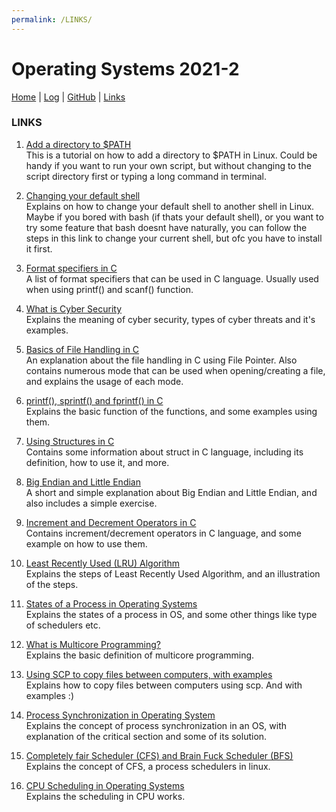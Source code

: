 ```yaml
---
permalink: /LINKS/
---
```

# Operating Systems 2021-2 

[Home](https://aghoz-i.github.io/os212/) | [Log](TXT/mylog.txt) | [GitHub](https://github.com/aghoz-i/os212) | [Links]({{site.baseurl}}/LINKS/)

### LINKS

1. [Add a directory to $PATH](https://www.howtogeek.com/658904/how-to-add-a-directory-to-your-path-in-linux/)<br>
 This is a tutorial on how to add a directory to $PATH in Linux. Could be handy if you want to run your own script, but without changing to the script directory first or typing a long command in terminal.

2. [Changing your default shell](https://www.howtogeek.com/669835/how-to-change-your-default-shell-on-linux-with-chsh/)<br>
 Explains on how to change your default shell to another shell in Linux. Maybe if you bored with bash (if thats your default shell), or you want to try some feature that bash doesnt have naturally, you can follow the steps in this link to change your current shell, but ofc you have to install it first.

3. [Format specifiers in C](https://www.tutorialspoint.com/format-specifiers-in-c)<br>
 A list of format specifiers that can be used in C language. Usually used when using printf() and scanf() function.

4. [What is Cyber Security](https://www.kaspersky.com/resource-center/definitions/what-is-cyber-security)<br>
 Explains the meaning of cyber security, types of cyber threats and it's examples.

5. [Basics of File Handling in C](https://www.geeksforgeeks.org/basics-file-handling-c/)<br>
 An explanation about the file handling in C using File Pointer. Also contains numerous mode that can be used when opening/creating a file, and explains the usage of each mode.

6. [printf(), sprintf() and fprintf() in C](https://www.tutorialspoint.com/printf-sprintf-and-fprintf-in-c)<br>
 Explains the basic function of the functions, and some examples using them.

7. [Using Structures in C](https://www.geeksforgeeks.org/structures-c/)<br>
 Contains some information about struct in C language, including its definition, how to use it, and more.

8. [Big Endian and Little Endian](https://chortle.ccsu.edu/AssemblyTutorial/Chapter-15/ass15_3.html)<br>
 A short and simple explanation about Big Endian and Little Endian, and also includes a simple exercise.

9. [Increment and Decrement Operators in C](https://overiq.com/c-programming-101/increment-and-decrement-operators-in-c/)<br>
 Contains increment/decrement operators in C language, and some example on how to use them.

10. [Least Recently Used (LRU) Algorithm](https://prepinsta.com/operating-systems/page-replacement-algorithms/least-recently-used-lru-algorithm/)<br>
 Explains the steps of Least Recently Used Algorithm, and an illustration of the steps.

11. [States of a Process in Operating Systems](https://www.geeksforgeeks.org/states-of-a-process-in-operating-systems/)<br>
 Explains the states of a process in OS, and some other things like type of schedulers etc.

12. [What is Multicore Programming?](https://www.tutorialspoint.com/what-is-multicore-programming)<br>
 Explains the basic definition of multicore programming.

13. [Using SCP to copy files between computers, with examples](https://www.ssh.com/academy/ssh/scp)<br>
 Explains how to copy files between computers using scp. And with examples :)

14. [Process Synchronization in Operating System](https://www.studytonight.com/operating-system/process-synchronization)<br>
 Explains the concept of process synchronization in an OS, with explanation of the critical section and some of its solution.

15. [Completely fair Scheduler (CFS) and Brain Fuck Scheduler (BFS)](https://www.geeksforgeeks.org/completely-fair-scheduler-cfs-and-brain-fuck-scheduler-bfs/)<br>
 Explains the concept of CFS, a process schedulers in linux.

16. [CPU Scheduling in Operating Systems](https://www.geeksforgeeks.org/cpu-scheduling-in-operating-systems/)<br>
 Explains the scheduling in CPU works.

